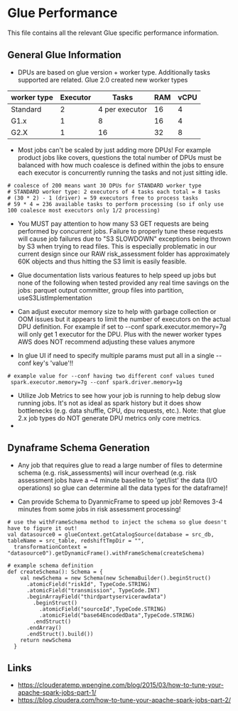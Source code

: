 # Glue Performance

This file contains all the relevant Glue specific performance information.

## General Glue Information
* DPUs are based on glue version + worker type. Additionally tasks supported are related. Glue 2.0 created new worker types

| worker type | Executor | Tasks | RAM | vCPU|
| -- | -- | -- | -- | -- |
|Standard  | 2 | 4 per executor | 16 | 4 |
|G1.x   | 1  | 8  | 16  | 4  |
|G2.X   | 1  | 16  | 32  | 8  |

* Most jobs can't be scaled by just adding more DPUs! For example product jobs like covers, questions the total number of DPUs must be balanced with how much coalesce is defined within the jobs to ensure each executor is concurrently running the tasks and not just sitting idle.

```
# coalesce of 200 means want 30 DPUs for STANDARD worker type
# STANDARD worker type: 2 executors of 4 tasks each total = 8 tasks
# (30 * 2) - 1 (driver) = 59 executors free to process tasks
# 59 * 4 = 236 available tasks to perform processing (so if only use 100 coalesce most executors only 1/2 processing)
```

* You MUST pay attention to how many S3 GET requests are being performed by concurrent jobs. Failure to properly tune these requests will cause job failures due to "S3 SLOWDOWN" exceptions being thrown by S3 when trying to read files. This is especially problematic in our current design since our RAW risk_assessment folder has approximately 60K objects and thus hitting the S3 limit is easily feasible.

* Glue documentation lists various features to help speed up jobs but none of the following when tested provided any real time savings on the jobs: parquet output committer, group files into partition, useS3ListImplementation

* Can adjust executor memory size to help with garbage collection or OOM issues but it appears to limit the number of executors on the actual DPU definition. For example if set to --conf spark.executor.memory=7g will only get 1 executor for the DPU. Plus with the newer worker types AWS does NOT recommend adjusting these values anymore

* In glue UI if need to specify multiple params must put all in a single --conf key's 'value'!!
```
# example value for --conf having two different conf values tuned
 spark.executor.memory=7g --conf spark.driver.memory=1g
```

* Utilize Job Metrics to see how your job is running to help debug slow running jobs. It's not as ideal as spark history but it does show bottlenecks (e.g. data shuffle, CPU, dpu requests, etc.). Note: that glue 2.x job types do NOT generate DPU metrics only core metrics.
*

## Dynaframe Schema Generation
* Any job that requires glue to read a large number of files to determine schema (e.g. risk_assessments) will incur overhead (e.g. risk assessment jobs have a ~4 minute baseline to 'get/list' the data (I/O operations) so glue can determine all the data types for the dataframe)!

* Can provide Schema to DyanmicFrame to speed up job! Removes 3-4 minutes from some jobs in risk assessment processing!

```
# use the withFrameSchema method to inject the schema so glue doesn't have to figure it out!
val datasource0 = glueContext.getCatalogSource(database = src_db, tableName = src_table, redshiftTmpDir = "",
  transformationContext = "datasource0").getDynamicFrame().withFrameSchema(createSchema)

# example schema definition
def createSchema(): Schema = {
    val newSchema = new Schema(new SchemaBuilder().beginStruct()
      .atomicField("riskId", TypeCode.STRING)
      .atomicField("transmission", TypeCode.INT)
      .beginArrayField("thirdpartyservicerawdata")
        .beginStruct()
          .atomicField("sourceId",TypeCode.STRING)
          .atomicField("base64EncodedData",TypeCode.STRING)
        .endStruct()
      .endArray()
      .endStruct().build())
    return newSchema
  }  
```


## Links

* https://clouderatemp.wpengine.com/blog/2015/03/how-to-tune-your-apache-spark-jobs-part-1/
* https://blog.cloudera.com/how-to-tune-your-apache-spark-jobs-part-2/
